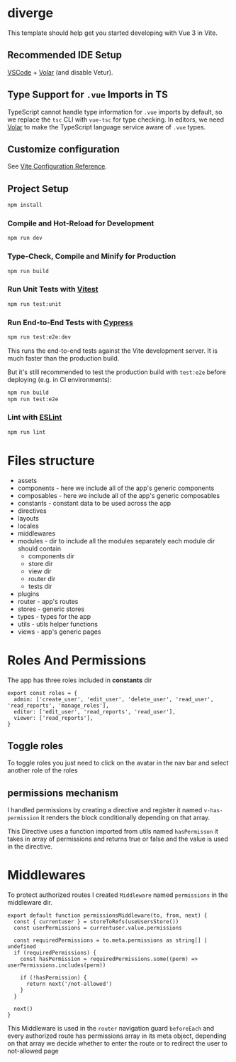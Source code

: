# diverge

This template should help get you started developing with Vue 3 in Vite.

## Recommended IDE Setup

[VSCode](https://code.visualstudio.com/) + [Volar](https://marketplace.visualstudio.com/items?itemName=Vue.volar) (and disable Vetur).

## Type Support for `.vue` Imports in TS

TypeScript cannot handle type information for `.vue` imports by default, so we replace the `tsc` CLI with `vue-tsc` for type checking. In editors, we need [Volar](https://marketplace.visualstudio.com/items?itemName=Vue.volar) to make the TypeScript language service aware of `.vue` types.

## Customize configuration

See [Vite Configuration Reference](https://vite.dev/config/).

## Project Setup

```sh
npm install
```

### Compile and Hot-Reload for Development

```sh
npm run dev
```

### Type-Check, Compile and Minify for Production

```sh
npm run build
```

### Run Unit Tests with [Vitest](https://vitest.dev/)

```sh
npm run test:unit
```

### Run End-to-End Tests with [Cypress](https://www.cypress.io/)

```sh
npm run test:e2e:dev
```

This runs the end-to-end tests against the Vite development server.
It is much faster than the production build.

But it's still recommended to test the production build with `test:e2e` before deploying (e.g. in CI environments):

```sh
npm run build
npm run test:e2e
```

### Lint with [ESLint](https://eslint.org/)

```sh
npm run lint
```

# Files structure

- assets
- components - here we include all of the app's generic components
- composables - here we include all of the app's generic composables
- constants - constant data to be used across the app
- directives
- layouts
- locales
- middlewares
- modules - dir to include all the modules separately each module dir should contain
  - components dir
  - store dir
  - view dir
  - router dir
  - tests dir
- plugins
- router - app's routes
- stores - generic stores
- types - types for the app
- utils - utils helper functions
- views - app's generic pages

# Roles And Permissions

The app has three roles included in **constants** dir

```
export const roles = {
  admin: ['create_user', 'edit_user', 'delete_user', 'read_user', 'read_reports', 'manage_roles'],
  editor: ['edit_user', 'read_reports', 'read_user'],
  viewer: ['read_reports'],
}
```

## Toggle roles

To toggle roles you just need to click on the avatar in the nav bar and select another role of the roles

## permissions mechanism

I handled permissions by creating a directive and register it named `v-has-permission` it renders the block conditionally depending on that array.

This Directive uses a function imported from utils named `hasPermisson` it takes in array of permissions and returns true or false and the value is used in the directive.

# Middlewares

To protect authorized routes I created `Middleware` named `permissions` in the middleware dir.

```
export default function permissionsMiddleware(to, from, next) {
  const { currentuser } = storeToRefs(useUsersStore())
  const userPermissions = currentuser.value.permissions

  const requiredPermissions = to.meta.permissions as string[] | undefined
  if (requiredPermissions) {
    const hasPermission = requiredPermissions.some((perm) => userPermissions.includes(perm))

    if (!hasPermission) {
      return next('/not-allowed')
    }
  }

  next()
}
```

This Middleware is used in the `router` navigation guard `beforeEach`
and every authorized route has permissions array in its meta object, depending on that
array we decide whether to enter the route or to redirect the user to not-allowed page
